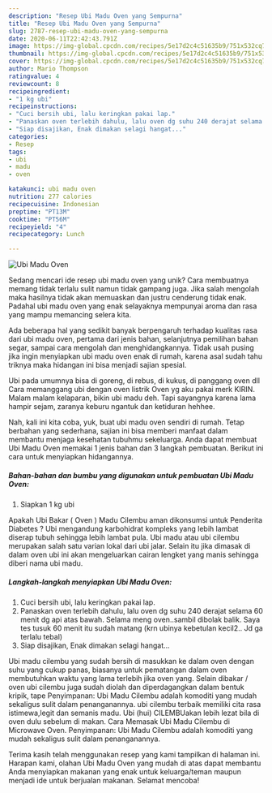 ```yaml
---
description: "Resep Ubi Madu Oven yang Sempurna"
title: "Resep Ubi Madu Oven yang Sempurna"
slug: 2787-resep-ubi-madu-oven-yang-sempurna
date: 2020-06-11T22:42:43.791Z
image: https://img-global.cpcdn.com/recipes/5e17d2c4c51635b9/751x532cq70/ubi-madu-oven-foto-resep-utama.jpg
thumbnail: https://img-global.cpcdn.com/recipes/5e17d2c4c51635b9/751x532cq70/ubi-madu-oven-foto-resep-utama.jpg
cover: https://img-global.cpcdn.com/recipes/5e17d2c4c51635b9/751x532cq70/ubi-madu-oven-foto-resep-utama.jpg
author: Mario Thompson
ratingvalue: 4
reviewcount: 8
recipeingredient:
- "1 kg ubi"
recipeinstructions:
- "Cuci bersih ubi, lalu keringkan pakai lap."
- "Panaskan oven terlebih dahulu, lalu oven dg suhu 240 derajat selama 60 menit dg api atas bawah. Selama meng oven..sambil dibolak balik. Saya tes tusuk 60 menit itu sudah matang (krn ubinya kebetulan kecil2.. Jd ga terlalu tebal)"
- "Siap disajikan, Enak dimakan selagi hangat..."
categories:
- Resep
tags:
- ubi
- madu
- oven

katakunci: ubi madu oven 
nutrition: 277 calories
recipecuisine: Indonesian
preptime: "PT13M"
cooktime: "PT56M"
recipeyield: "4"
recipecategory: Lunch

---
```



![Ubi Madu Oven](https://img-global.cpcdn.com/recipes/5e17d2c4c51635b9/751x532cq70/ubi-madu-oven-foto-resep-utama.jpg)

Sedang mencari ide resep ubi madu oven yang unik? Cara membuatnya memang tidak terlalu sulit namun tidak gampang juga. Jika salah mengolah maka hasilnya tidak akan memuaskan dan justru cenderung tidak enak. Padahal ubi madu oven yang enak selayaknya mempunyai aroma dan rasa yang mampu memancing selera kita.

Ada beberapa hal yang sedikit banyak berpengaruh terhadap kualitas rasa dari ubi madu oven, pertama dari jenis bahan, selanjutnya pemilihan bahan segar, sampai cara mengolah dan menghidangkannya. Tidak usah pusing jika ingin menyiapkan ubi madu oven enak di rumah, karena asal sudah tahu triknya maka hidangan ini bisa menjadi sajian spesial.

Ubi pada umumnya bisa di goreng, di rebus, di kukus, di panggang oven dll Cara memanggang ubi dengan oven listrik Oven yg aku pakai merk KIRIN. Malam malam kelaparan, bikin ubi madu deh. Tapi sayangnya karena lama hampir sejam, zaranya keburu ngantuk dan ketiduran hehhee.


Nah, kali ini kita coba, yuk, buat ubi madu oven sendiri di rumah. Tetap berbahan yang sederhana, sajian ini bisa memberi manfaat dalam membantu menjaga kesehatan tubuhmu sekeluarga. Anda dapat membuat Ubi Madu Oven memakai 1 jenis bahan dan 3 langkah pembuatan. Berikut ini cara untuk menyiapkan hidangannya.

<!--inarticleads1-->

##### Bahan-bahan dan bumbu yang digunakan untuk pembuatan Ubi Madu Oven:

1. Siapkan 1 kg ubi


Apakah Ubi Bakar ( Oven ) Madu Cilembu aman dikonsumsi untuk Penderita Diabetes ? Ubi mengandung karbohidrat kompleks yang lebih lambat diserap tubuh sehingga lebih lambat pula. Ubi madu atau ubi cilembu merupakan salah satu varian lokal dari ubi jalar. Selain itu jika dimasak di dalam oven ubi ini akan mengeluarkan cairan lengket yang manis sehingga diberi nama ubi madu. 

<!--inarticleads2-->

##### Langkah-langkah menyiapkan Ubi Madu Oven:

1. Cuci bersih ubi, lalu keringkan pakai lap.
1. Panaskan oven terlebih dahulu, lalu oven dg suhu 240 derajat selama 60 menit dg api atas bawah. Selama meng oven..sambil dibolak balik. Saya tes tusuk 60 menit itu sudah matang (krn ubinya kebetulan kecil2.. Jd ga terlalu tebal)
1. Siap disajikan, Enak dimakan selagi hangat...


Ubi madu cilembu yang sudah bersih di masukkan ke dalam oven dengan suhu yang cukup panas, biasanya untuk pematangan dalam oven membutuhkan waktu yang lama terlebih jika oven yang. Selain dibakar / oven ubi cilembu juga sudah diolah dan diperdagangkan dalam bentuk kripik, tape Penyimpanan: Ubi Madu Cilembu adalah komoditi yang mudah sekaligus sulit dalam penanganannya. ubi cilembu terbaik memiliki cita rasa istimewa,legit dan semanis madu. Ubi (hui) CILEMBUakan lebih lezat bila di oven dulu sebelum di makan. Cara Memasak Ubi Madu Cilembu di Microwave Oven. Penyimpanan: Ubi Madu Cilembu adalah komoditi yang mudah sekaligus sulit dalam penanganannya. 

Terima kasih telah menggunakan resep yang kami tampilkan di halaman ini. Harapan kami, olahan Ubi Madu Oven yang mudah di atas dapat membantu Anda menyiapkan makanan yang enak untuk keluarga/teman maupun menjadi ide untuk berjualan makanan. Selamat mencoba!

